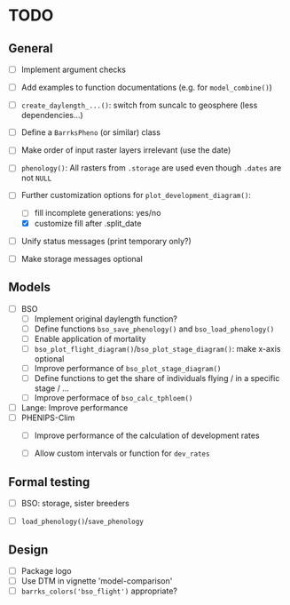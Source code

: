 
# TODO

## General

- [ ] Implement argument checks
- [ ] Add examples to function documentations (e.g. for `model_combine()`)
- [ ] `create_daylength_...()`: switch from suncalc to geosphere (less dependencies...)
- [ ] Define a `BarrksPheno` (or similar) class
- [ ] Make order of input raster layers irrelevant (use the date)
- [ ] `phenology()`: All rasters from `.storage` are used even though `.dates` are not `NULL`
- [ ] Further customization options for `plot_development_diagram()`:
  - [ ] fill incomplete generations: yes/no
  - [x] customize fill after .split_date
- [ ] Unify status messages (print temporary only?)
- [ ] Make storage messages optional 


## Models

- [ ] BSO
  - [ ] Implement original daylength function?
  - [ ] Define functions `bso_save_phenology()` and `bso_load_phenology()`
  - [ ] Enable application of mortality
  - [ ] `bso_plot_flight_diagram()`/`bso_plot_stage_diagram()`: make x-axis optional
  - [ ] Improve performance of `bso_plot_stage_diagram()`
  - [ ] Define functions to get the share of individuals flying / in a specific
        stage / ...
  - [ ] Improve performace of `bso_calc_tphloem()`
- [ ] Lange: Improve performance
- [ ] PHENIPS-Clim
  - [ ] Improve performance of the calculation of development rates
  - [ ] Allow custom intervals or function for `dev_rates`


## Formal testing

- [ ] BSO: storage, sister breeders
- [ ] `load_phenology()`/`save_phenology`


## Design

- [ ] Package logo
- [ ] Use DTM in vignette 'model-comparison'
- [ ] `barrks_colors('bso_flight')` appropriate?
